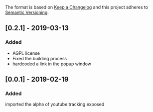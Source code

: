 The format is based on [Keep a Changelog](http://keepachangelog.com/) and this
project adheres to [Semantic Versioning](http://semver.org/).

## [0.2.1] - 2019-03-13
### Added
- AGPL license
- Fixed the building process
- hardcoded a link in the popup window

## [0.0.1] - 2019-02-19
### Added
imported the alpha of youtube.tracking.exposed 

